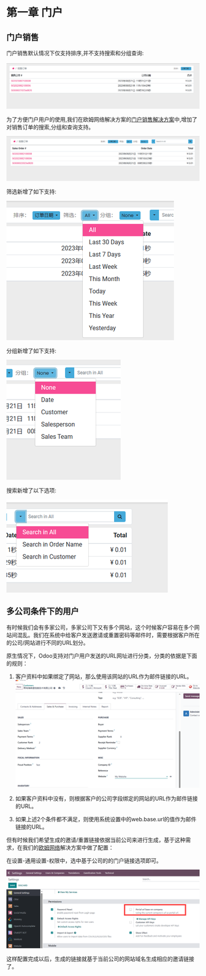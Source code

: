 # 第一章 门户

## 门户销售

门户销售默认情况下仅支持排序,并不支持搜索和分组查询:

![1](images/1.png)

为了方便门户用户的使用,我们在欧姆网络解决方案的[门户销售解决方案]()中,增加了对销售订单的搜索,分组和查询支持。

![2](images/2.png)

筛选新增了如下支持:

![3](images/3.png)

分组新增了如下支持:

![4](images/4.png)

搜索新增了以下选项:

![5](images/5.png)

## 多公司条件下的用户

有时候我们会有多家公司，多家公司下又有多个网站，这个时候客户容易在多个网站间混乱。我们在系统中给客户发送邀请或重置密码等邮件时，需要根据客户所在的公司/网站进行不同的URL划分。

原生情况下，Odoo支持对门户用户发送的URL网址进行分类，分类的依据是下面的规则：

1. 客户资料中如果绑定了网站，那么使用该网站的URL作为邮件链接的URL。
![6](./images/6.png)

2. 如果客户资料中没有，则根据客户的公司字段绑定的网站的URL作为邮件链接的URL。

3. 如果上述2个条件都不满足，则使用系统设置中的web.base.url的值作为邮件链接的URL。

但有时候我们希望生成的邀请/重置链接依据当前公司来进行生成，基于这种需求，在我们的[欧姆网络](https://www.odoohub.com.cn)解决方案中做了配置：

在设置-通用设置-权限中，选中基于公司的的门户链接选项即可。

![7](./images/7.png)

这样配置完成以后，生成的链接就基于当前公司的网站域名生成相应的邀请链接了。
